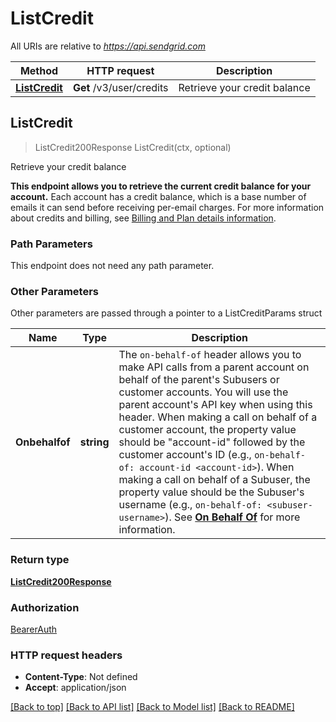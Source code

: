 # ListCredit

All URIs are relative to *https://api.sendgrid.com*

Method | HTTP request | Description
------------- | ------------- | -------------
[**ListCredit**](ListCredit.md#ListCredit) | **Get** /v3/user/credits | Retrieve your credit balance



## ListCredit

> ListCredit200Response ListCredit(ctx, optional)

Retrieve your credit balance

**This endpoint allows you to retrieve the current credit balance for your account.**  Each account has a credit balance, which is a base number of emails it can send before receiving per-email charges. For more information about credits and billing, see [Billing and Plan details information](https://sendgrid.com/docs/ui/account-and-settings/billing/).

### Path Parameters

This endpoint does not need any path parameter.

### Other Parameters

Other parameters are passed through a pointer to a ListCreditParams struct


Name | Type | Description
------------- | ------------- | -------------
**Onbehalfof** | **string** | The `on-behalf-of` header allows you to make API calls from a parent account on behalf of the parent's Subusers or customer accounts. You will use the parent account's API key when using this header. When making a call on behalf of a customer account, the property value should be \"account-id\" followed by the customer account's ID (e.g., `on-behalf-of: account-id <account-id>`). When making a call on behalf of a Subuser, the property value should be the Subuser's username (e.g., `on-behalf-of: <subuser-username>`). See [**On Behalf Of**](https://docs.sendgrid.com/api-reference/how-to-use-the-sendgrid-v3-api/on-behalf-of) for more information.

### Return type

[**ListCredit200Response**](ListCredit200Response.md)

### Authorization

[BearerAuth](../README.md#BearerAuth)

### HTTP request headers

- **Content-Type**: Not defined
- **Accept**: application/json

[[Back to top]](#) [[Back to API list]](../README.md#documentation-for-api-endpoints)
[[Back to Model list]](../README.md#documentation-for-models)
[[Back to README]](../README.md)

